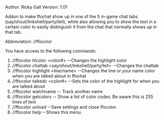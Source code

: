 Author: Ricky Gall
Version: 1.01

Addon to make ffochat show up in one of the 5 in-game chat tabs (say/shout/linkshell/party/tell), while also allowing you to show the text in a certain color to easily distinguish it from the chat that normally shows up in that tab.

Abbreviation: //ffocolor

You have access to the following commands:
 1. //ffocolor hlcolor <color#> --Changes the highlight color
 2. //ffocolor chattab <say/shout/linkshell/party/tell> --Changes the chattab
 3. //ffocolor highlight <line/name> --Changes the line or your name color when you are talked about in ffochat
 4. //ffocolor talkedc <color#> --Sets the color of the highlight for when you are talked about
 5. //ffocolor watchname <name> -- Track another name
 6. //ffocolor getcolors -- Show a list of color codes. Be aware this is 255 lines of text
 7. //ffocolor unload --Save settings and close ffocolor.
 8. //ffocolor help --Shows this menu.